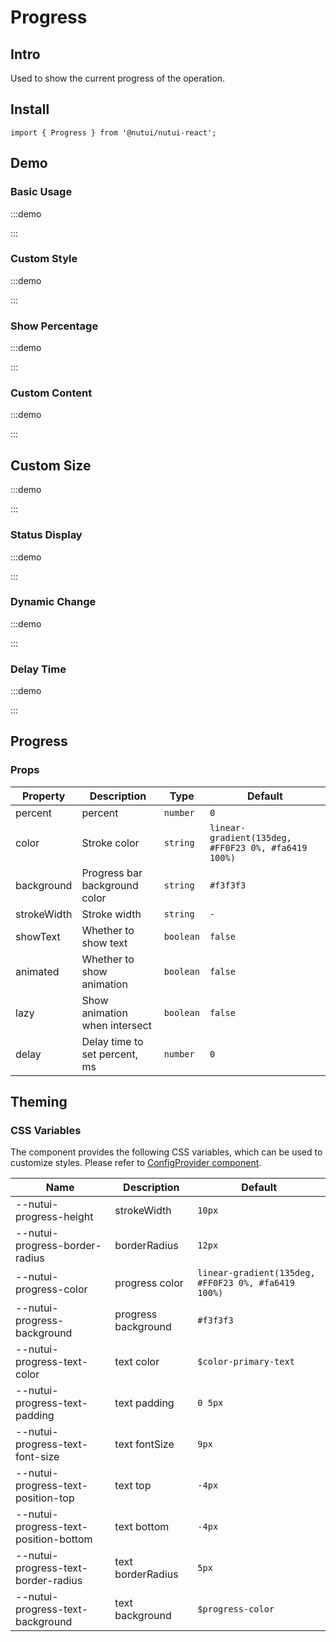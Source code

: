 # Progress

## Intro

Used to show the current progress of the operation.

## Install

```tsx
import { Progress } from '@nutui/nutui-react';
```

## Demo

### Basic Usage

:::demo

<CodeBlock src='h5/demo1.tsx'></CodeBlock>

:::

### Custom Style

:::demo

<CodeBlock src='h5/demo2.tsx'></CodeBlock>

:::

### Show Percentage

:::demo

<CodeBlock src='h5/demo3.tsx'></CodeBlock>

:::

### Custom Content

:::demo

<CodeBlock src='h5/demo4.tsx'></CodeBlock>

:::

## Custom Size

:::demo

<CodeBlock src='h5/demo5.tsx'></CodeBlock>

:::

### Status Display

:::demo

<CodeBlock src='h5/demo6.tsx'></CodeBlock>

:::

### Dynamic Change

:::demo

<CodeBlock src='h5/demo7.tsx'></CodeBlock>

:::

### Delay Time

:::demo

<CodeBlock src='h5/demo8.tsx'></CodeBlock>

:::

## Progress

### Props

| Property | Description | Type | Default |
| --- | --- | --- | --- |
| percent | percent | `number` | `0` |
| color | Stroke color | `string` | `linear-gradient(135deg, #FF0F23 0%, #fa6419 100%)` |
| background | Progress bar background color | `string` | `#f3f3f3` |
| strokeWidth | Stroke width | `string` | `-` |
| showText | Whether to show text | `boolean` | `false` |
| animated | Whether to show animation | `boolean` | `false` |
| lazy | Show animation when intersect | `boolean` | `false` |
| delay | Delay time to set percent, ms | `number` | `0` |

## Theming

### CSS Variables

The component provides the following CSS variables, which can be used to customize styles. Please refer to [ConfigProvider component](#/en-US/component/configprovider).

| Name | Description | Default |
| --- | --- | --- |
| \--nutui-progress-height | strokeWidth | `10px` |
| \--nutui-progress-border-radius | borderRadius | `12px` |
| \--nutui-progress-color | progress color | `linear-gradient(135deg, #FF0F23 0%, #fa6419 100%)` |
| \--nutui-progress-background | progress background | `#f3f3f3` |
| \--nutui-progress-text-color | text color | `$color-primary-text` |
| \--nutui-progress-text-padding | text padding | `0 5px` |
| \--nutui-progress-text-font-size | text fontSize | `9px` |
| \--nutui-progress-text-position-top | text top | `-4px` |
| \--nutui-progress-text-position-bottom | text bottom | `-4px` |
| \--nutui-progress-text-border-radius | text borderRadius | `5px` |
| \--nutui-progress-text-background | text background | `$progress-color` |